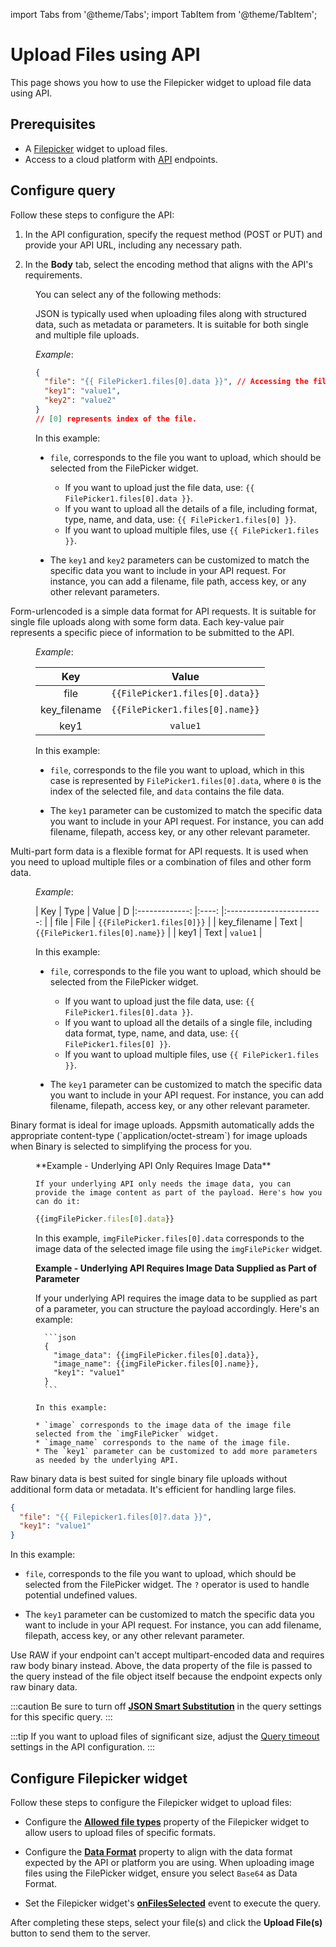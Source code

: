 import Tabs from '@theme/Tabs';
import TabItem from '@theme/TabItem';

# Upload Files using API 

This page shows you how to use the Filepicker widget to upload file data using API.


## Prerequisites

* A [Filepicker](/reference/widgets/filepicker) widget to upload files.
* Access to a cloud platform with [API](/connect-data/reference/rest-api) endpoints.


## Configure query

Follow these steps to configure the API:


1. In the API configuration, specify the request method (POST or PUT) and provide your API URL, including any necessary path.

2. In the **Body** tab, select the encoding method that aligns with the API's requirements. 

<dd>

You can select any of the following methods:



<Tabs>
<TabItem value="json" label="JSON">

   JSON is typically used when uploading files along with structured data, such as metadata or parameters. It is suitable for both single and multiple file uploads.

<ZoomImage
  src="/img/filepicker-json.png" 
  alt="Filepicker Json"
  caption=""
/>

<dd>

*Example*: 
```json
{
  "file": "{{ FilePicker1.files[0].data }}", // Accessing the file data
  "key1": "value1",
  "key2": "value2"
}
// [0] represents index of the file.
```

In this example:


* `file`, corresponds to the file you want to upload, which should be selected from the FilePicker widget. 
   * If you want to upload just the file data, use: `{{ FilePicker1.files[0].data }}`.
   * If you want to upload all the details of a file, including format, type, name, and data, use: `{{ FilePicker1.files[0] }}`.
   * If you want to upload multiple files, use `{{ FilePicker1.files }}`.

* The `key1` and `key2` parameters can be customized to match the specific data you want to include in your API request. For instance, you can add  a filename, file path, access key, or any other relevant parameters.
  


</dd>
   
</TabItem>
<TabItem value="FORM_URLENCODED" label="FORM_URLENCODED">

  Form-urlencoded is a simple data format for API requests. It is suitable for single file uploads along with some form data. Each key-value pair represents a specific piece of information to be submitted to the API.

<dd>

  <ZoomImage
    src="/img/filepicker-2-2.png" 
    alt="Filepicker Json"
    caption=""
  />

*Example*: 



|      Key      	 	|           Value          	| 
|:-------------:		|:------------------------:	|
| file          		| `{{FilePicker1.files[0].data}}` 	|
| key_filename          		| `{{FilePicker1.files[0].name}}` 	|
| key1 	 	| `value1`                   	|



In this example:


* `file`, corresponds to the file you want to upload, which in this case is represented by `FilePicker1.files[0].data`, where `0` is the index of the selected file, and `data` contains the file data.

* The `key1` parameter can be customized to match the specific data you want to include in your API request. For instance, you can add filename, filepath, access key, or any other relevant parameter.
  


</dd>


</TabItem>
<TabItem value="MULTIPART_FORM_DATA" label="MULTIPART_FORM_DATA">

Multi-part form data is a flexible format for API requests. It is used when you need to upload multiple files or a combination of files and other form data.  

  <ZoomImage
    src="/img/filepicker-m-2.png" 
    alt="Filepicker Json"
    caption=""
  />

<dd>

*Example*: 

|      Key      	| Type 	|           Value          	| D
|:-------------:	|:----:	|:------------------------:	|
| file          	| File 	| `{{FilePicker1.files[0]}}` 	|
| key_filename     | Text     		| `{{FilePicker1.files[0].name}}` 	|
| key1 	| Text 	| `value1`                   	|

In this example:

* `file`, corresponds to the file you want to upload, which should be selected from the FilePicker widget. 
   * If you want to upload just the file data, use: `{{ FilePicker1.files[0].data }}`.
   * If you want to upload all the details of a single file, including data format, type, name, and data, use: `{{ FilePicker1.files[0] }}`.
   * If you want to upload multiple files, use `{{ FilePicker1.files }}`.

* The `key1` parameter can be customized to match the specific data you want to include in your API request. For instance, you can add filename, filepath, access key, or any other relevant parameter.
  

</dd>


</TabItem>
<TabItem value="BINARY" label="BINARY">
 Binary format is ideal for image uploads. Appsmith automatically adds the appropriate content-type (`application/octet-stream`) for image uploads when Binary is selected to simplifying the process for you. 

  <ZoomImage
    src="/img/appsmith-uploadimage-using-api.png" 
    alt="Upload images using Binary Format"
    caption="Upload images using Binary Format"
  />

  
  <dd>
  **Example - Underlying API Only Requires Image Data**

    If your underlying API only needs the image data, you can provide the image content as part of the payload. Here's how you can do it:
    
  ```javascript
  {{imgFilePicker.files[0].data}}
  ```
  In this example, `imgFilePicker.files[0].data` corresponds to the image data of the selected image file using the `imgFilePicker` widget.

  **Example - Underlying API Requires Image Data Supplied as Part of Parameter**

  If your underlying API requires the image data to be supplied as part of a parameter, you can structure the payload accordingly. Here's an example:

      ```json
      {
        "image_data": {{imgFilePicker.files[0].data}},
        "image_name": {{imgFilePicker.files[0].name}},
        "key1": "value1"
      }
      ```

    In this example:

    * `image` corresponds to the image data of the image file selected from the `imgFilePicker` widget. 
    * `image_name` corresponds to the name of the image file.
    * The `key1` parameter can be customized to add more parameters as needed by the underlying API.
  </dd>
</TabItem>
<TabItem value="RAW" label="RAW">
    Raw binary data is best suited for single binary file uploads without additional form data or metadata. It's efficient for handling large files.

```json
{
  "file": "{{ Filepicker1.files[0]?.data }}",
  "key1": "value1"
}
```


In this example:

* `file`, corresponds to the file you want to upload, which should be selected from the FilePicker widget. The `?` operator is used to handle potential undefined values.

* The `key1` parameter can be customized to match the specific data you want to include in your API request. For instance, you can add filename, filepath, access key, or any other relevant parameter.

Use RAW if your endpoint can't accept multipart-encoded data and requires raw body binary instead. Above, the data property of the file is passed to the query instead of the file object itself because the endpoint expects only raw binary data.


:::caution
Be sure to turn off [**JSON Smart Substitution**](/connect-data/reference/query-settings#smart-json-substitution) in the query settings for this specific query.
:::

</TabItem>
</Tabs>

</dd>


:::tip
If you want to upload files of significant size, adjust the [Query timeout](/connect-data/reference/query-settings#query-timeout) settings in the API configuration.
:::

## Configure Filepicker widget

Follow these steps to configure the Filepicker widget to upload files:

* Configure the [**Allowed file types**](/reference/widgets/filepicker#allowed-file-typesarraystring) property of the Filepicker widget to allow users to upload files of specific formats.

* Configure the [**Data Format**](/reference/widgets/filepicker#data-format-string) property to align with the data format expected by the API or platform you are using. When uploading image files using the FilePicker widget, ensure you select `Base64` as Data Format.

* Set the Filepicker widget's [**onFilesSelected**](/reference/widgets/filepicker#onfilesselected) event to execute the query.

After completing these steps, select your file(s) and click the **Upload File(s)** button to send them to the server.